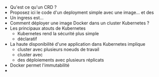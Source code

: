 
- Qu'est ce qu'un CRD ?
- Proposez ici le code d'un deployment simple avec une image... et des
- Un ingress est...
- Comment déployer une image Docker dans un cluster Kubernetes ?
- Les principaux atouts de Kubernetes
    - Kubernetes rend la sécurité plus simple
    - déclaratif
- La haute disponibilité d'une application dans Kubernetes implique
    - cluster avec plusieurs noeuds de travail
    - cluster avec
    - des déploiements avec plusieurs réplicats
- Docker permet l'immutabilité
- 
